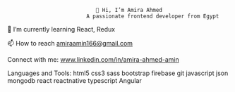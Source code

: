 								👋 Hi, I’m Amira Ahmed 
							 A passionate frontend developer from Egypt


🌱 I’m currently learning React, Redux

📫 How to reach amiraamin166@gmail.com

Connect with me:
www.linkedin.com/in/amira-ahmed-amin

Languages and Tools:
html5 css3 sass bootstrap firebase git  javascript json mongodb react reactnative  typescript Angular
